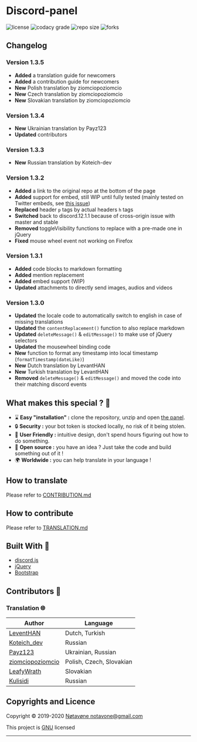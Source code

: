 # Discord-panel
![license](https://img.shields.io/github/license/notavone/discord-panel.svg?style=for-the-badge)
![codacy grade](https://img.shields.io/codacy/grade/d499e4a1863349ffb7366f6b9970082f.svg?style=for-the-badge)
![repo size](https://img.shields.io/github/repo-size/notavone/discord-panel.svg?style=for-the-badge)
![forks](https://img.shields.io/github/stars/notavone/discord-panel?style=for-the-badge)

## Changelog

### Version 1.3.5

*  **Added** a translation guide for newcomers
*  **Added** a contribution guide for newcomers
*  **New** Polish translation by ziomciopoziomcio
*  **New** Czech translation by ziomciopoziomcio
*  **New** Slovakian translation by ziomciopoziomcio

### Version 1.3.4

*  **New** Ukrainian translation by Payz123
*  **Updated** contributors

### Version 1.3.3

*  **New** Russian translation by Koteich-dev

### Version 1.3.2

*  **Added** a link to the original repo at the bottom of the page
*  **Added** support for embed, still WIP until fully tested (mainly tested on Twitter embeds, see [this issue](https://github.com/Notavone/discord-panel/issues/16))
*  **Replaced** header `p` tags by actual headers `h` tags
*  **Switched** back to discord.12.1.1 because of cross-origin issue with master and stable
*  **Removed** toggleVisibility functions to replace with a pre-made one in jQuery
*  **Fixed** mouse wheel event not working on Firefox

### Version 1.3.1

*  **Added** code blocks to markdown formatting
*  **Added** mention replacement
*  **Added** embed support (WIP)
*  **Updated** attachments to directly send images, audios and videos
 
### Version 1.3.0

*  **Updated** the locale code to automatically switch to english in case of missing translations
*  **Updated** the `contentReplacement()` function to also replace markdown
*  **Updated** `deleteMessage()` & `editMessage()` to make use of jQuery selectors
*  **Updated** the mousewheel binding code
*  **New** function to format any timestamp into local timestamp (`formatTimestamp(dateLike)`)
*  **New** Dutch translation by LevantHAN
*  **New** Turkish translation by LevantHAN
*  **Removed** `deleteMessage()` & `editMessage()` and moved the code into their matching discord events

## What makes this special ? 💎

*   ⌛ **Easy "installation" :** clone the repository, unzip and open [the panel](../index.html).
*   🔒 **Security :** your bot token is stocked locally, no risk of it being stolen.
*   📌 **User Friendly :** intuitive design, don't spend hours figuring out how to do something.
*   👀 **Open source :** you have an idea ? Just take the code and build something out of it !
*   🌍 **Worldwide :** you can help translate in your language !

## How to translate

Please refer to [CONTRIBUTION.md](CONTRIBUTION.md)

## How to contribute

Please refer to [TRANSLATION.md](TRANSLATION.md)

## Built With 🔧

*   [discord.js](https://github.com/discordjs/discord.js/tree/webpack)
*   [jQuery](https://jquery.com/)
*   [Bootstrap](https://getbootstrap.com/)

## Contributors 📝

### Translation 🌐

| Author                                                  | Language                 |
| ------------------------------------------------------- | ------------------------ |
| [LeventHAN](https://github.com/leventhan)               | Dutch, Turkish           |
| [Koteich_dev](https://github.com/Koteich-dev)           | Russian                  |
| [Payz123](https://github.com/Payz123)                   | Ukrainian, Russian       |
| [ziomciopoziomcio](https://github.com/ziomciopoziomcio) | Polish, Czech, Slovakian |
| [LeafyWrath](https://github.com/LeafyWrath)             | Slovakian                |
| [Kulisidi](https://github.com/Kulisidi)                 | Russian                  |

## Copyrights and Licence

Copyright © 2019-2020 [Nøtavøne <notavone@gmail.com>](https://github.com/notavone)

This project is [GNU](https://github.com/Notavone/discord-panel/blob/master/.github/LICENSE) licensed

***